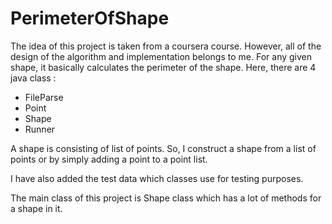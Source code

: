 # PerimeterOfShape

The idea of this project is taken from a coursera course. However, all of the design of the algorithm and implementation belongs to me. For any given shape, it basically calculates the perimeter of the shape. Here, there are 4 java class :

* FileParse
* Point
* Shape 
* Runner


A shape is consisting of list of points. So, I construct a shape from a list of points or by simply adding a point to a point list.

I have also added the test data which classes use for testing purposes.

The main class of this project is Shape class which has a lot of methods for a shape in it.

